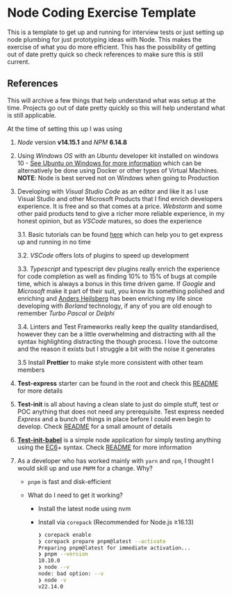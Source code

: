 # Node Coding Exercise Template

This is a template to get up and running for interview tests or just setting up node plumbing for just prototyping ideas with Node. This makes the exercise of what you do more efficient. This has the possibility of getting out of date pretty quick so check references to make sure this is still current.

## References

This will archive a few things that help understand what was setup at the time. Projects go out of date pretty quickly so this will help understand what is still applicable.

At the time of setting this up I was using

1. _Node_ version **v14.15.1** and _NPM_ **6.14.8**

2. Using _Windows OS_ with an _Ubuntu_ developer kit installed on windows 10 - [See Ubuntu on Windows for more information](https://ubuntu.com/tutorials/ubuntu-on-windows#1-overview) which can be alternatively be done using Docker or other types of Virtual Machines. **NOTE**: Node is best served not on Windows when going to Production

3. Developing with _Visual Studio Code_ as an editor and like it as I use Visual Studio and other Microsoft Products that I find enrich developers experience. It is free and so that comes at a price. _Webstorm_ and some other paid products tend to give a richer more reliable experience, in my honest opinion, but as _VSCode_ matures, so does the experience

   3.1. Basic tutorials can be found [here](https://code.visualstudio.com/docs/nodejs/nodejs-tutorial) which can help you to get express up and running in no time

   3.2. _VSCode_ offers lots of plugins to speed up development

   3.3. _Typescript_ and typescript dev plugins really enrich the experience for code completion as well as finding 10% to 15% of bugs at compile time, which is always a bonus in this time driven game. If _Google_ and _Microsoft_ make it part of their suit, you know its something polished and enriching and [Anders Hejlsberg](https://en.wikipedia.org/wiki/Anders_Hejlsberg) has been enriching my life since developing with _Borland_ technology, if any of you are old enough to remember _Turbo Pascal_ or _Delphi_

   3.4. Linters and Test Frameworks really keep the quality standardised, however they can be a little overwhelming and distracting with all the syntax highlighting distracting the though process. I love the outcome and the reason it exists but I struggle a bit with the noise it generates

   3.5 Install **Prettier** to make style more consistent with other team members

4. **Test-express** starter can be found in the root and check this [README](test-express/README.md) for more details

5. **Test-init** is all about having a clean slate to just do simple stuff, test or POC anything that does not need any prerequisite. Test express needed *Express* and a bunch of things in place before I could even begin to develop. Check [README](test-init/README.md) for a small amount of details

6. **[Test-init-babel](./test-init-babel)** is a simple node application for simply testing anything using the [EC6](https://medium.com/the-node-js-collection/an-update-on-es6-modules-in-node-js-42c958b890c)+ syntax. Check [README](test-init-babel/README.md) for more information

7. As a developer who has worked mainly with `yarn` and `npm`, I thought I would skill up and use `PNPM` for a change. Why?

   - `pnpm` is fast and disk-efficient

   - What do I need to get it working?

     - Install the latest node using nvm

     - Install via `corepack` (Recommended for Node.js ≥16.13)

       ```bash
       ❯ corepack enable
       ❯ corepack prepare pnpm@latest --activate
       Preparing pnpm@latest for immediate activation...
       ❯ pnpm --version
       10.10.0
       ❯ node --v
       node: bad option: --v
       ❯ node -v
       v22.14.0
       ```